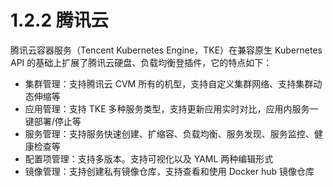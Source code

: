# 1.2.2 腾讯云

腾讯云容器服务（Tencent Kubernetes Engine，TKE）在兼容原生 Kubernetes API 的基础上扩展了腾讯云硬盘、负载均衡登插件，它的特点如下：

- 集群管理：支持腾讯云 CVM 所有的机型，支持自定义集群网络、支持集群动态伸缩等
- 应用管理：支持 TKE 多种服务类型，支持更新应用实时对比，应用内服务一键部署/停止等
- 服务管理：支持服务快速创建、扩缩容、负载均衡、服务发现、服务监控、健康检查等
- 配置项管理：支持多版本。支持可视化以及 YAML 两种编辑形式
- 镜像管理：支持创建私有镜像仓库，支持查看和使用 Docker hub 镜像仓库


